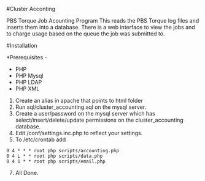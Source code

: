 #Cluster Acconting

PBS Torque Job Acounting Program
This reads the PBS Torque log files and inserts them into a database.  There is a web interface to view the jobs and to charge usage based on the queue the job was submitted to.

#Installation

*Prerequisites -
- PHP
- PHP Mysql
- PHP LDAP
- PHP XML


1.  Create an alias in apache that points to html folder
2.  Run sql/cluster_accounting.sql on the mysql server.
3.  Create a user/password on the mysql server which has select/insert/delete/update permissions on the cluster_accounting database.
4.  Edit /conf/settings.inc.php to reflect your settings.
5.  To /etc/crontab add
```
0 4 * * * root php scripts/accounting.php
0 4 L * * root php scripts/data.php
0 4 1 * * root php scripts/email.php
```
7.  All Done.

